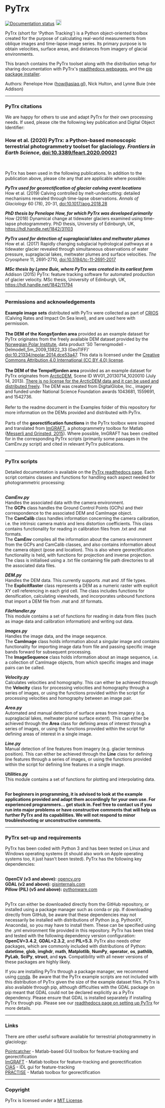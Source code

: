 # PyTrx
<a href='https://pytrx.readthedocs.io/en/latest/?badge=latest'> <img src='https://readthedocs.org/projects/pytrx/badge/?version=latest' alt='Documentation status' /></a> <a href="https://badge.fury.io/py/pytrx"><img src="https://badge.fury.io/py/pytrx.svg" alt="PyPI status" height="18"></a><br>

PyTrx (short for 'Python Tracking') is a Python object-oriented toolbox created for the purpose of calculating real-world measurements from oblique images and time-lapse image series. Its primary purpose is to obtain velocities, surface areas, and distances from imagery of glacial environments. <br>

This branch contains the PyTrx toolset along with the distribution setup for sharing documentation with PyTrx's <a href="https://pytrx.readthedocs.io/">readthedocs webpages</a>, and the <a href='https://pypi.python.org/pypi/PyTrx'>pip package installer</a>. <br>

Authors: Penelope How (how@asiaq.gl), Nick Hulton, and Lynne Buie (née Addison)<br>

<hr>

<h3>PyTrx citations</h3>

We are happy for others to use and adapt PyTrx for their own processing needs. If used, please cite the following key publication and Digital Object Identifier:<br>

<h3>How et al. (2020) PyTrx: a Python-based monoscopic terrestrial photogrammetry toolset for glaciology. <i>Frontiers in Earth Science</i>, <a href="https://dx.doi.org/10.3389/feart.2020.00021">doi:10.3389/feart.2020.00021</a></h3><br>
  
PyTrx has been used in the following publications. In addition to the publication above, please cite any that are applicable where possible:<br>

<b>*PyTrx used for georectification of glacier calving event locations*</b><br>
How et al. (2019) Calving controlled by melt-undercutting: detailed mechanisms revealed through time-lapse observations. <i>Annals of Glaciology</i> 60 (78), 20-31, <a href="https://dx.doi.org/10.1017/aog.2018.28">doi:10.1017/aog.2018.28</a><br>

<b>*PhD thesis by Penelope How, for which PyTrx was developed primarily*</b><br>
How (2018) Dynamical change at tidewater glaciers examined using time-lapse photogrammetry. PhD thesis, University of Edinburgh, UK, <a href="https://hdl.handle.net/1842/31103">https://hdl.handle.net/1842/31103</a><br>

<b>*PyTrx used for detection of supraglacial lakes and meltwater plumes*</b><br>
How et al. (2017) Rapidly changing subglacial hydrological pathways at a tidewater glacier revealed through simultaneous observations of water pressure, supraglacial lakes, meltwater plumes and surface velocities. <i>The Cryosphere</i> 11, 2691-2710, <a href="https://doi.org/10.5194/tc-11-2691-2017">doi:10.5194/tc-11-2691-2017</a><br>

<b>*MSc thesis by Lynne Buie, where PyTrx was created in its earliest form*</b><br>
Addison (2015) PyTrx: feature tracking software for automated production of glacier velocity. MSc thesis, University of Edinburgh, UK, <a href="https://hdl.handle.net/1842/11794">https://hdl.handle.net/1842/11794</a><br>

<hr>

<h3>Permissions and acknowledgements</h3>
<b>Example image sets</b> distributed with PyTrx were collected as part of <a href="https://www.researchinsvalbard.no/project/7037">CRIOS</a> (Calving Rates and Impact On Sea level), and are used here with permission. <br><br> 
<b>The DEM of the Kongsfjorden area</b> provided as an example dataset for PyTrx originates from the freely available DEM dataset provided by the <a href="https://geodata.npolar.no/">Norwegian Polar Institute</a>, data product 'S0 Terrengmodell - Delmodell_5m_2009_13822_33 (GeoTIFF)'  <a href="https://doi.org/10.21334/npolar.2014.dce53a47">doi:10.21334/npolar.2014.dce53a47</a>. This data is licensed under the <a href="https://creativecommons.org/licenses/by/4.0/">Creative Commons Attribution 4.0 International (CC BY 4.0) license</a>.<br><br>
<b>The DEM of the Tempelfjorden area</b> provided as an example dataset for PyTrx originates from <a href="https://www.pgc.umn.edu/data/arcticdem/">ArcticDEM</a>, Scene ID WV01_20130714_1020010 (July 14, 2013). <a href="https://www.pgc.umn.edu/guides/arcticdem/additional-information/">There is no license for the ArcticDEM data and it can be used and distributed freely</a>. The DEM was created from DigitalGlobe, Inc., imagery and funded under National Science Foundation awards 1043681, 1559691, and 1542736. <br><br>
Refer to the readme document in the Examples folder of this repository for more information on the DEMs provided and distributed with PyTrx.<br><br>
Parts of the <b>georectification functions</b> in the PyTrx toolbox were inspired and translated from <a href="http://imgraft.glaciology.net/">ImGRAFT</a>, a photogrammetry toolbox for Matlab (<a href="https://www.geosci-instrum-method-data-syst.net/4/23/2015/gi-4-23-2015.pdf">Messerli and Grinsted, 2015</a>). Where possible, ImGRAFT has been credited for in the corresponding PyTrx scripts (primarily some passages in the CamEnv.py script) and cited in relevant PyTrx publications. 

<hr>
<h3>PyTrx scripts</h3>

Detailed documentation is available on the <a href="https://pytrx.readthedocs.io/">PyTrx readthedocs page</a>. Each script contains classes and functions for handling each aspect needed for photogrammetric processing:<br><br>

<b>*CamEnv.py*</b><br>
Handles the associated data with the camera environment.<br>
The <b>GCPs</b> class handles the Ground Control Points (GCPs) and their correspondence to the associated DEM and CamImage object.<br>
The <b>CamCalib</b> class handles information concerning the camera calibration, i.e. the intrinsic camera matrix and lens distortion coefficients. This class contains functionality for reading in calibration files from .txt and .mat formats.<br>
The <b>CamEnv</b> compiles all the information about the camera environment from the GCPs and CamCalib classes, and also contains information about the camera object (pose and location). This is also where georectification functionality is held, with functions for projection and inverse projection. The class is initialised using a .txt file containing file path directories to all the associated data files.<br>

<b>*DEM.py*</b><br>
Handles the DEM data. This currently supports .mat and .tif file types.<br>
The <b>ExplicitRaster</b> class represents a DEM as a numeric raster with explicit XY cell referencing in each grid cell. The class includes functions for densification, calculating viewsheds, and incorporates unbound functions that import a DEM file from .mat and .tif formats.<br>

<b>*FileHandler.py*</b><br>
This module contains a set of functions for reading in data from files (such as image data and calibration information) and writing out data.<br>

<b>*Images.py*</b><br>
Handles the image data, and the image sequence.<br> 
The <b>CamImage</b> class holds information about a singular image and contains functionality for importing image data from file and passing specific image bands forward for subsequent processing.<br>
The <b>ImageSequence</b> class holds information about an image sequence, i.e. a collection of CamImage objects, from which specific images and image pairs can be called.<br>

<b>*Velocity.py*</b><br> 
Calculates velocities and homography. This can either be achieved through the <b>Velocity</b> class for processing velocities and homography through a series of images, or using the functions provided within the script for processing velocities and homography between an image pair.<br>

<b>*Area.py*</b><br>
Automated and manual detection of surface areas from imagery (e.g. supraglacial lakes, meltwater plume surface extent). This can either be achieved through the <b>Area</b> class for defining areas of interest through a series of images, or using the functions provided within the script for defining areas of interest in a single image.<br>

<b>*Line.py*</b><br>
Manual detection of line features from imagery (e.g. glacier terminus position). This can either be achieved through the <b>Line</b> class for defining line features through a series of images, or using the functions provided within the script for defining line features in a single image.<br>

<b>*Utilities.py*</b><br>
This module contains a set of functions for plotting and interpolating data.<br><br>

<b>For beginners in programming, it is advised to look at the example applications provided and adapt them accordingly for your own use. For experienced programmers... get stuck in. Feel free to contact us if you run into major problems or have constructive comments that will help us further PyTrx and its capabilities. We will not respond to minor troubleshooting or unconstructive comments.</b><br>

<hr>

<h3>PyTrx set-up and requirements</h3>
PyTrx has been coded with Python 3 and has been tested on Linux and Windows operating systems (it should also work on Apple operating systems too, it just hasn't been tested). PyTrx has the following key dependencies: <br><br>

<b>OpenCV (v3 and above):</b> <a href="https://opencv.org/releases.html">opencv.org</a><br>
<b>GDAL (v2 and above):</b> <a href="http://www.gisinternals.com/archive.php">gisinternals.com</a><br>
<b>Pillow (PIL) (v5 and above):</b> <a href="http://www.pythonware.com/products/pil/">pythonware.com</a><br><br>

PyTrx can either be downloaded directly from the GitHub repository, or installed using a package manager such as conda or pip. If downloading directly from GitHub, be aware that these dependencies may not necessarily be installed with distributions of Python (e.g. PythonXY, Anaconda), so you may have to install them. These can be specified using the .yml environment file provided in this repository. PyTrx has been tried and tested with the following dependency version configuration: <b>OpenCV=3.4.2</b>, <b>GDAL=2.3.2</b>, and <b>PIL=5.3</b>. PyTrx also needs other packages, which are commonly included with distributions of Python: <b>datetime</b>, <b>glob</b>, <b>imghdr</b>, <b>math</b>, <b>Matplotlib</b>, <b>NumPy</b>, <b>operator</b>, <b>os</b>, <b>pathlib</b>, <b>PyLab</b>, <b>SciPy</b>, <b>struct</b>, and <b>sys</b>. Compatibility with all newer versions of these packages are highly likely.<br>

If you are installing PyTrx through a package manager, we recommend using <a href="https://docs.conda.io/en/latest/">conda</a>. Be aware that the PyTrx example scripts are not included with this distribution of PyTrx given the size of the example dataset files. PyTrx is also available through pip, although difficulties with the GDAL package on pip meant that GDAL could not be declared explicitly as a PyTrx dependency. Please ensure that GDAL is installed separately if installing PyTrx through pip. Please see our <a href="https://pytrx.readthedocs.io/en/latest/Installation.html">readthedocs page on setting up PyTrx</a> for more details.

<hr>

<h3>Links</h3>

There are other useful software available for terrestrial photogrammetry in glaciology: <br>

<a href="http://www.lancaster.ac.uk/staff/jamesm/software/pointcatcher.htm">Pointcatcher</a> - Matlab-based GUI toolbox for feature-tracking and georectification <br>
<a href="http://imgraft.glaciology.net/">ImGRAFT</a> - Matlab toolbox for feature-tracking and georectification <br>
<a href="http://www.mn.uio.no/geo/english/research/projects/icemass/cias/">CIAS</a> - IDL gui for feature-tracking <br>
<a href="https://www.geosci-model-dev.net/9/307/2016/">PRACTISE</a> - Matlab toolbox for georectification

<hr>

<h3>Copyright</h3>

PyTrx is licensed under a <a href="https://choosealicense.com/licenses/mit/">MIT License</a>.
